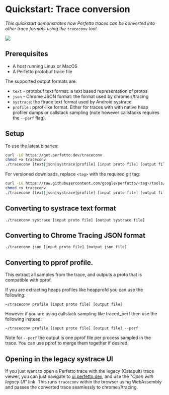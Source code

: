 # Quickstart: Trace conversion

_This quickstart demonstrates how Perfetto traces can be converted into other
trace formats using the `traceconv` tool._

![](/docs/images/traceconv-summary.png)

## Prerequisites

- A host running Linux or MacOS
- A Perfetto protobuf trace file

The supported output formats are:

- `text` - protobuf text format: a text based representation of protos
- `json` - Chrome JSON format: the format used by chrome://tracing
- `systrace`: the ftrace text format used by Android systrace
- `profile` : pprof-like format. Either for traces with with native heap
  profiler dumps or callstack sampling (note however callstacks requires the
  `--perf` flag).

## Setup

To use the latest binaries:

```bash
curl -LO https://get.perfetto.dev/traceconv
chmod +x traceconv
./traceconv [text|json|systrace|profile] [input proto file] [output file]
```

For versioned downloads, replace `<tag>` with the required git tag:

```bash
curl -LO https://raw.githubusercontent.com/google/perfetto/<tag>/tools/traceconv
chmod +x traceconv
./traceconv [text|json|systrace|profile] [input proto file] [output file]
```

## Converting to systrace text format

`./traceconv systrace [input proto file] [output systrace file]`

## Converting to Chrome Tracing JSON format

`./traceconv json [input proto file] [output json file]`

## Converting to pprof profile.

This extract all samples from the trace, and outputs a proto that is compatible
with pprof.

If you are extracting heaps profiles like heapprofd you can use the following:

`~/traceconv profile [input proto file] [output file]`

However if you are using callstack sampling like traced_perf then use the
following instead:

`~/traceconv profile [input proto file] [output file] --perf`

Note for `--perf` the output is one pprof file per process sampled in the trace.
You can use pprof to merge them together if desired.

## Opening in the legacy systrace UI

If you just want to open a Perfetto trace with the legacy (Catapult) trace
viewer, you can just navigate to [ui.perfetto.dev](https://ui.perfetto.dev), and
use the _"Open with legacy UI"_ link. This runs `traceconv` within the browser
using WebAssembly and passes the converted trace seamlessly to chrome://tracing.

